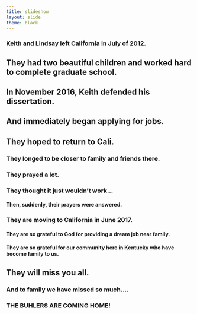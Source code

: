 ```yaml
---
title: slideshow
layout: slide
theme: black
---
```


<section>
<section data-markdown>

# Keith and Lindsay left California in July of 2012.

</section><section data-markdown>

## They had two beautiful children and worked hard to complete graduate school. 


</section><section data-markdown>


## In November 2016, Keith defended his dissertation.


</section><section data-markdown>

## And immediately began applying for jobs.



</section><section data-markdown>


## They hoped to return to Cali.



</section><section data-markdown>

### They longed to be closer to family and friends there.



</section><section data-markdown>




# They prayed a lot.



</section><section data-markdown>




### They thought it just wouldn’t work... 



</section><section data-markdown>




#### Then, suddenly, their prayers were answered.


</section><section data-markdown>




### They are moving to California in June 2017.


</section><section data-markdown>

#### They are so grateful to God for providing a dream job near family. 


</section><section data-markdown>

#### They are so grateful for our community here in Kentucky who have become family to us.

## They will miss you all.


</section><section data-markdown>


### And to family we have missed so much….

# THE BUHLERS ARE COMING HOME!

</section>
</section>